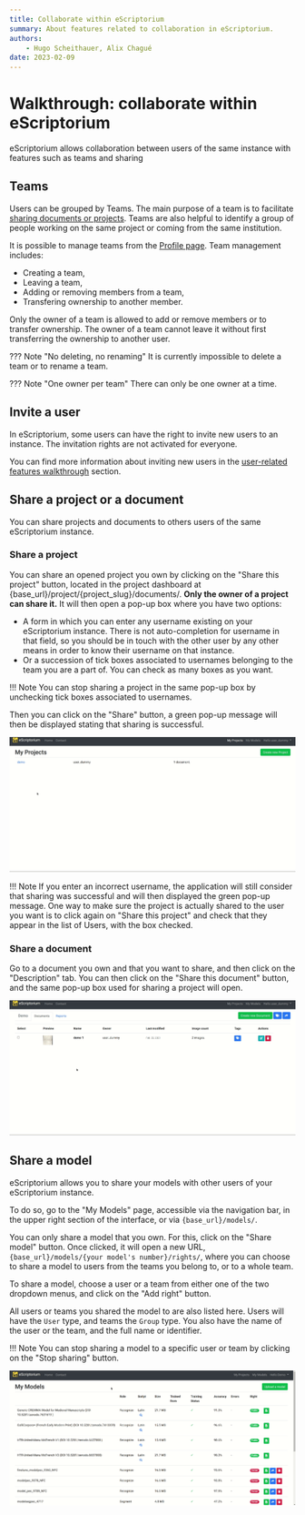 ```yaml
---
title: Collaborate within eScriptorium
summary: About features related to collaboration in eScriptorium.
authors:
    - Hugo Scheithauer, Alix Chagué
date: 2023-02-09
---
```


# Walkthrough: collaborate within eScriptorium

eScriptorium allows collaboration between users of the same instance with features such as teams and sharing

## Teams

Users can be grouped by Teams. The main purpose of a team is to facilitate [sharing documents or projects](#share-a-project-or-a-document). Teams are also helpful to identify a group of people working on the same project or coming from the same institution.  

It is possible to manage teams from the [Profile page](walkthrough_users.md#review-and-edit-your-profile). Team management includes:  

- Creating a team,  
- Leaving a team,  
- Adding or removing members from a team,  
- Transfering ownership to another member.  

Only the owner of a team is allowed to add or remove members or to transfer ownership. The owner of a team cannot leave it without first transferring the ownership to another user.

??? Note "No deleting, no renaming"
    It is currently impossible to delete a team or to rename a team.

??? Note "One owner per team"
    There can only be one owner at a time.

## Invite a user

In eScriptorium, some users can have the right to invite new users to an instance. The invitation rights are not activated for everyone.

You can find more information about inviting new users in the [user-related features walkthrough](walkthrough_users.md#invite) section.

## Share a project or a document

You can share projects and documents to others users of the same eScriptorium instance.

### Share a project

You can share an opened project you own by clicking on the "Share this project" button, located in the project dashboard at {base_url}/project/{project_slug}/documents/. **Only the owner of a project can share it.** It will then open a pop-up box where you have two options:

- A form in which you can enter any username existing on your eScriptorium instance. There is not auto-completion for username in that field, so you should be in touch with the other user by any other means in order to know their username on that instance.
- Or a succession of tick boxes associated to usernames belonging to the team you are a part of. You can check as many boxes as you want.

!!! Note
    You can stop sharing a project in the same pop-up box by unchecking tick boxes associated to usernames.

Then you can click on the "Share" button, a green pop-up message will then be displayed stating that sharing is successful.

![image: Sharing a project from a project page](img/collaborate/escriptorium_collaborate_share_project.gif "Sharing a project")

!!! Note
    If you enter an incorrect username, the application will still consider that sharing was successful and will then displayed the green pop-up message. One way to make sure the project is actually shared to the user you want is to click again on "Share this project" and check that they appear in the list of Users, with the box checked.

### Share a document

Go to a document you own and that you want to share, and then click on the "Description" tab. You can then click on the "Share this document" button, and the same pop-up box used for sharing a project will open.

![image: Sharing a document from the "Description" tab of a document](img/collaborate/escriptorium_collaborate_share_document.gif "Sharing a document")

## Share a model

eScriptorium allows you to share your models with other users of your eScriptorium instance.

To do so, go to the "My Models" page, accessible via the navigation bar, in the upper right section of the interface, or via `{base_url}/models/`.

You can only share a model that you own. For this, click on the "Share model" button. Once clicked, it will open a new URL, `{base_url}/models/{your model's number}/rights/`, where you can choose to share a model to users from the teams you belong to, or to a whole team.

To share a model, choose a user or a team from either one of the two dropdown menus, and click on the "Add right" button.

All users or teams you shared the model to are also listed here. Users will have the `User` type, and teams the `Group` type. You also have the name of the user or the team, and the full name or identifier.

!!! Note
    You can stop sharing a model to a specific user or team by clicking on the "Stop sharing" button.

![image: Sharing a model from the "My Models" page, to a team](img/collaborate/escriptorium_collaborate_share_model.gif "Sharing a model to a team")
